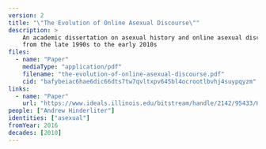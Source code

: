 ```yaml
---
version: 2
title: "\"The Evolution of Online Asexual Discourse\""
description: >
    An academic dissertation on asexual history and online asexual discourse
    from the late 1990s to the early 2010s
files:
  - name: "Paper"
    mediaType: "application/pdf"
    filename: "the-evolution-of-online-asexual-discourse.pdf"
    cid: "bafybeiac6hae6dic66dts7tw7qvltxpv645bl4ocrootlbvhj4suypqyzm"
links:
  - name: "Paper"
    url: "https://www.ideals.illinois.edu/bitstream/handle/2142/95433/HINDERLITER-DISSERTATION-2016.pdf"
people: ["Andrew Hinderliter"]
identities: ["asexual"]
fromYear: 2016
decades: [2010]
---
```

